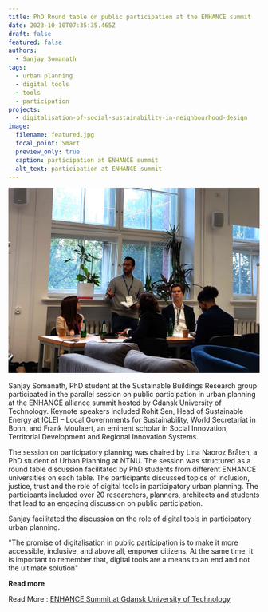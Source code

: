 ```yaml
---
title: PhD Round table on public participation at the ENHANCE summit
date: 2023-10-10T07:35:35.465Z
draft: false
featured: false
authors:
  - Sanjay Somanath
tags:
  - urban planning
  - digital tools
  - tools
  - participation
projects:
  - digitalisation-of-social-sustainability-in-neighbourhood-design
image:
  filename: featured.jpg
  focal_point: Smart
  preview_only: true
  caption: participation at ENHANCE summit
  alt_text: participation at ENHANCE summit
---
```


![Participation at Enhance summit](featured.jpg)


Sanjay Somanath, PhD student at the Sustainable Buildings Research group participated in the parallel session on public participation in urban planning at the ENHANCE alliance summit hosted by Gdansk University of Technology. Keynote speakers included Rohit Sen, Head of Sustainable Energy at ICLEI – Local Governments for Sustainability, World Secretariat in Bonn, and Frank Moulaert, an eminent scholar in Social Innovation, Territorial Development and Regional Innovation Systems. 

The session on participatory planning was chaired by Lina Naoroz Bråten, a PhD student of Urban Planning at NTNU. The session was structured as a round table discussion facilitated by PhD students from different ENHANCE universities on each table. The participants discussed topics of inclusion, justice, trust and the role of digital tools in participatory urban planning. The participants included over 20 researchers, planners, architects and students that lead to an engaging discussion on public participation.

Sanjay facilitated the discussion on the role of digital tools in participatory urban planning. 

"The promise of digitalisation in public participation is to make it more accessible, inclusive, and above all, empower citizens. At the same time, it is important to remember that, digital tools are a means to an end and not the ultimate solution"

**Read more**

Read More : [ENHANCE Summit at Gdansk University of Technology](https://enhanceuniversity.eu/enhance-summit-pathway-to-sustainability/)